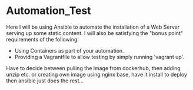# Automation_Test
Here I will be using Ansible to automate the installation of a Web Server serving up some static content. I will also be satisfying the "bonus point" requirements of the following:

- Using Containers as part of your automation.
- Providing a Vagrantfile to allow testing by simply running 'vagrant up'.

Have to decide between pulling the image from dockerhub, then adding unzip etc. or creating own image using nginx base, have it install to deploy then ansible just does the rest...